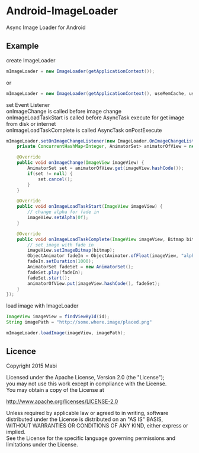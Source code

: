 # Android-ImageLoader
Async Image Loader for Android

## Example

create ImageLoader
```java
mImageLoader = new ImageLoader(getApplicationContext());
```

or
```java
mImageLoader = new ImageLoader(getApplicationContext(), useMemCache, useDiskCache);
```

set Event Listener<br/>
onImageChange is called before image change<br/>
onImageLoadTaskStart is called before AsyncTask execute for get image from disk or internet<br/>
onImageLoadTaskComplete is called AsyncTask onPostExecute<br/>
```java
mImageLoader.setOnImageChangeListener(new ImageLoader.OnImageChangeListener() {
	private ConcurrentHashMap<Integer, AnimatorSet> animatorOfView = new ConcurrentHashMap<Integer, AnimatorSet>();

	@Override
	public void onImageChange(ImageView imageView) {
		AnimatorSet set = animatorOfView.get(imageView.hashCode());
		if(set != null) {
			set.cancel();
		}
	}

	@Override
	public void onImageLoadTaskStart(ImageView imageView) {
		// change alpha for fade in
		imageView.setAlpha(0f);
	}

	@Override
	public void onImageLoadTaskComplete(ImageView imageView, Bitmap bitmap) {
		// set image with fade in
		imageView.setImageBitmap(bitmap);
		ObjectAnimator fadeIn = ObjectAnimator.ofFloat(imageView, "alpha", 0.0f, 1f);
		fadeIn.setDuration(1000);
		AnimatorSet fadeSet = new AnimatorSet();
		fadeSet.play(fadeIn);
		fadeSet.start();
		animatorOfView.put(imageView.hashCode(), fadeSet);
	}
});
```

load image with ImageLoader
```java
ImageView imageView = findViewById(id);
String imagePath = "http://some.where.image/placed.png"

mImageLoader.loadImage(imageView, imagePath);
```

## Licence
Copyright 2015 Mabi

Licensed under the Apache License, Version 2.0 (the "License");<br/>
you may not use this work except in compliance with the License.<br/>
You may obtain a copy of the License at

http://www.apache.org/licenses/LICENSE-2.0

Unless required by applicable law or agreed to in writing, software<br/>
distributed under the License is distributed on an "AS IS" BASIS,<br/>
WITHOUT WARRANTIES OR CONDITIONS OF ANY KIND, either express or implied.<br/>
See the License for the specific language governing permissions and<br/>
limitations under the License.
